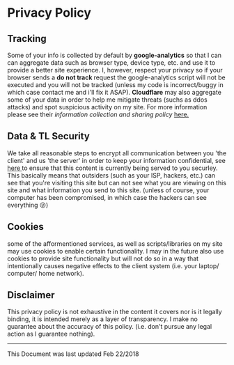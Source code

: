 # Privacy Policy
## Tracking
Some of your info is collected by default by <b>google-analytics</b> so that I can can aggregate data such as browser type, device type, etc. and use it to provide a better site experience. I, however, respect your privacy so if your browser sends a <b> do not track </b> request the google-analytics script will not be executed and you will not be tracked (unless my code
is incorrect/buggy in which case contact me and i'll fix it ASAP).
<b>Cloudflare</b> may also aggregate some of your data in order to help me
mitigate threats (suchs as ddos attacks) and spot suspicious activity on my site.
For more information please see their <i>information collection and
sharing policy </i>
<a class="nounderline"
href="https://www.cloudflare.com/security-policy/">here.
</a>

## Data & TL Security
We take all reasonable steps to encrypt all communication between you 'the client'
and us 'the server' in order to keep your information confidential, see
<a class="nounderline" href="https://support.google.com/chrome/answer/95617?visit_id=1-636280066677491619-1407636114&p=ui_security_indicator&rd=1">here </a> to ensure that this content is currently being served to you securley.
This basically means that outsiders (such as your ISP, hackers, etc.) can
see that you're visiting this site but can not see what you are viewing on
this site and what information you send to this site. (unless of course,
your computer has been compromised, in which case the hackers can see everything 😛)

## Cookies
some of the afformentioned services, as well as
scripts/libraries on my site may use cookies to enable certain functionality.
I may in the future also use cookies to provide site functionality but will
not do so in a way that intentionally causes negative effects to the client system
(i.e. your laptop/ computer/ home network).


## Disclaimer
This privacy policy is not exhaustive in the content it covers nor is it legally binding,
it is intended merely as a layer of transparency. I make no guarantee about
the accuracy of this policy. (i.e. don't pursue any legal action as I guarantee
nothing).


----
This Document was last updated Feb 22/2018
